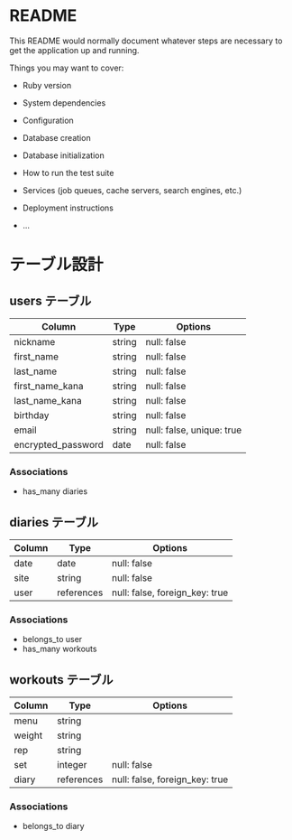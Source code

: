 # README

This README would normally document whatever steps are necessary to get the
application up and running.

Things you may want to cover:

* Ruby version

* System dependencies

* Configuration

* Database creation

* Database initialization

* How to run the test suite

* Services (job queues, cache servers, search engines, etc.)

* Deployment instructions

* ...

# テーブル設計

## users テーブル

| Column             | Type   | Options                   |
|--------------------|--------|---------------------------|
| nickname           | string | null: false               |
| first_name         | string | null: false               |
| last_name          | string | null: false               |
| first_name_kana    | string | null: false               |
| last_name_kana     | string | null: false               |
| birthday           | string | null: false               |
| email              | string | null: false, unique: true |
| encrypted_password | date   | null: false               |

### Associations

- has_many diaries


## diaries テーブル

| Column | Type       | Options                        |
|--------|------------|--------------------------------|
| date   | date       | null: false                    |
| site   | string     | null: false                    |
| user   | references | null: false, foreign_key: true |

### Associations

- belongs_to user
- has_many workouts


## workouts テーブル

| Column | Type       | Options                        |
|--------|------------|--------------------------------|
| menu   | string     |                                |
| weight | string     |                                |
| rep    | string     |                                |
| set    | integer    | null: false                    |
| diary  | references | null: false, foreign_key: true |

### Associations

- belongs_to diary
